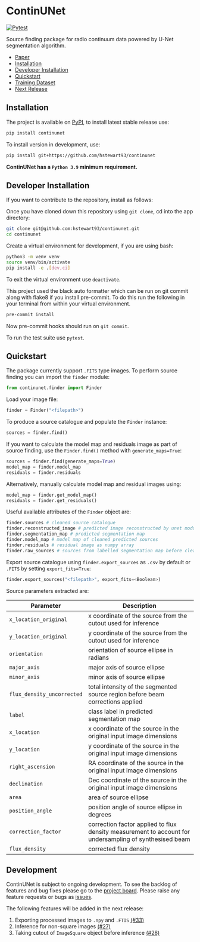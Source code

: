 # ContinUNet
[![Pytest](https://github.com/hstewart93/continunet/actions/workflows/pytest.yml/badge.svg)](https://github.com/hstewart93/continunet/actions/workflows/pytest.yml)

Source finding package for radio continuum data powered by U-Net segmentation algorithm.

- [Paper](https://academic.oup.com/rasti/article/3/1/315/7685538?utm_source=advanceaccess&utm_campaign=rasti&utm_medium=email#supplementary-data)
- [Installation](#installation)
- [Developer Installation](#developer-installation)
- [Quickstart](#quickstart)
- [Training Dataset](https://www.kaggle.com/datasets/harrietstewart/continunet)
- [Next Release](#development)

## Installation
The project is available on [PyPI](https://pypi.org/project/continunet/), to install latest stable release use:

```bash
pip install continunet
```

To install version in development, use:

```bash
pip install git+https://github.com/hstewart93/continunet
```

**ContinUNet has a `Python 3.9` minimum requirement.**

## Developer Installation
If you want to contribute to the repository, install as follows:

Once you have cloned down this repository using `git clone`, cd into the app directory:

```bash
git clone git@github.com:hstewart93/continunet.git
cd continunet
```

Create a virtual environment for development, if you are using bash:

```bash
python3 -m venv venv
source venv/bin/activate
pip install -e .[dev,ci]
```

To exit the virtual environment use `deactivate`.

This project used the black auto formatter which can be run on git commit along with flake8 if you install pre-commit. To do this run the following in your terminal from within your virtual environment.

```bash
pre-commit install
```

Now pre-commit hooks should run on `git commit`.

To run the test suite use `pytest`.

## Quickstart
The package currently support `.FITS` type images. To perform source finding you can import the `finder` module:

```python
from continunet.finder import Finder
```

Load your image file:

```python
finder = Finder("<filepath>")
```

To produce a source catalogue and populate the `Finder` instance:

```python
sources = finder.find()
```

If you want to calculate the model map and residuals image as part of source finding, use the `Finder.find()` method with `generate_maps=True`:

```python
sources = finder.find(generate_maps=True)
model_map = finder.model_map
residuals = finder.residuals
```

Alternatively, manually calculate model map and residual images using:

```python
model_map = finder.get_model_map()
residuals = finder.get_residuals()
```

Useful available attributes of the `Finder` object are:
```python
finder.sources # cleaned source catalogue
finder.reconstructed_image # predicted image reconstructed by unet module
finder.segmentation_map # predicted segmentation map
finder.model_map # model map of cleaned predicted sources
finder.residuals # residual image as numpy array
finder.raw_sources # sources from labelled segmentation map before cleaning
```

Export source catalogue using `finder.export_sources` as `.csv` by default or `.FITS` by setting `export_fits=True`:

```python
finder.export_sources("<filepath>", export_fits=<Boolean>)
```

Source parameters extracted are:

| **Parameter**              | **Description**                                                                                        |
|----------------------------|--------------------------------------------------------------------------------------------------------|
| `x_location_original`      | x coordinate of the source from the cutout used for inference                                          |
| `y_location_original`      | y coordinate of the source from the cutout used for inference                                          |
| `orientation`              | orientation of source ellipse in radians                                                               |
| `major_axis`               | major axis of source ellipse                                                                           |
| `minor_axis`               | minor axis of source ellipse                                                                           |
| `flux_density_uncorrected` | total intensity of the segmented source region before beam corrections applied                         |
| `label`                    | class label in predicted segmentation map                                                              |
| `x_location`               | x coordinate of the source in the original input image dimensions                                      |
| `y_location`               | y coordinate of the source in the original input image dimensions                                      |
| `right_ascension`          | RA coordinate of the source in the original input image dimensions                                     |
| `declination`              | Dec coordinate of the source in the original input image dimensions                                    |
| `area`                     | area of source ellipse                                                                                 |
| `position_angle`           | position angle of source ellipse in degrees                                                            |
| `correction_factor`        | correction factor applied to flux density measurement to account for undersampling of synthesised beam |
| `flux_density`             | corrected flux density                                                                                 |

## Development
ContinUNet is subject to ongoing development. To see the backlog of features and bug fixes please go to the [project board](https://github.com/users/hstewart93/projects/4/views/1). Please raise any feature requests or bugs as [issues](https://github.com/hstewart93/continunet/issues).

The following features will be added in the next release:

1. Exporting processed images to `.npy` and `.FTIS` [(#33)](https://github.com/hstewart93/continunet/issues/33)
2. Inference for non-square images [(#27)](https://github.com/hstewart93/continunet/issues/27)
3. Taking cutout of `ImageSquare` object before inference [(#28)](https://github.com/hstewart93/continunet/issues/28)